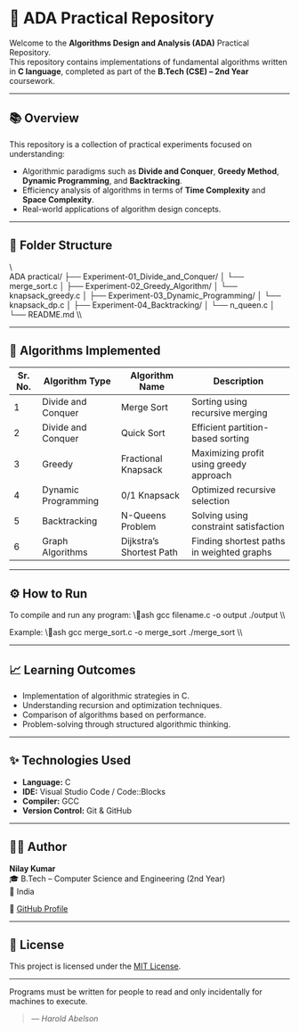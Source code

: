 ﻿# 🚀 ADA Practical Repository

Welcome to the **Algorithms Design and Analysis (ADA)** Practical Repository.  
This repository contains implementations of fundamental algorithms written in **C language**, completed as part of the **B.Tech (CSE) – 2nd Year** coursework.

---

## 📚 **Overview**

This repository is a collection of practical experiments focused on understanding:
- Algorithmic paradigms such as **Divide and Conquer**, **Greedy Method**, **Dynamic Programming**, and **Backtracking**.
- Efficiency analysis of algorithms in terms of **Time Complexity** and **Space Complexity**.
- Real-world applications of algorithm design concepts.

---

## 🧩 **Folder Structure**

\\\
ADA practical/
├── Experiment-01_Divide_and_Conquer/
│   └── merge_sort.c
│
├── Experiment-02_Greedy_Algorithm/
│   └── knapsack_greedy.c
│
├── Experiment-03_Dynamic_Programming/
│   └── knapsack_dp.c
│
├── Experiment-04_Backtracking/
│   └── n_queen.c
│
└── README.md
\\\

---

## 🧠 **Algorithms Implemented**

| Sr. No. | Algorithm Type | Algorithm Name | Description |
|----------|----------------|----------------|--------------|
| 1 | Divide and Conquer | Merge Sort | Sorting using recursive merging |
| 2 | Divide and Conquer | Quick Sort | Efficient partition-based sorting |
| 3 | Greedy | Fractional Knapsack | Maximizing profit using greedy approach |
| 4 | Dynamic Programming | 0/1 Knapsack | Optimized recursive selection |
| 5 | Backtracking | N-Queens Problem | Solving using constraint satisfaction |
| 6 | Graph Algorithms | Dijkstra’s Shortest Path | Finding shortest paths in weighted graphs |

---

## ⚙️ **How to Run**

To compile and run any program:
\\\ash
gcc filename.c -o output
./output
\\\

Example:
\\\ash
gcc merge_sort.c -o merge_sort
./merge_sort
\\\

---

## 📈 **Learning Outcomes**
- Implementation of algorithmic strategies in C.
- Understanding recursion and optimization techniques.
- Comparison of algorithms based on performance.
- Problem-solving through structured algorithmic thinking.

---

## ✨ **Technologies Used**
- **Language:** C  
- **IDE:** Visual Studio Code / Code::Blocks  
- **Compiler:** GCC  
- **Version Control:** Git & GitHub  

---

## 👨‍💻 **Author**

**Nilay Kumar**  
🎓 B.Tech – Computer Science and Engineering (2nd Year)  
📍 India  

🔗 [GitHub Profile](https://github.com/Nilaykumar25)

---

## 📝 **License**

This project is licensed under the [MIT License](LICENSE).

---

> 
Programs
must
be
written
for
people
to
read
and
only
incidentally
for
machines
to
execute.  
> — *Harold Abelson*

